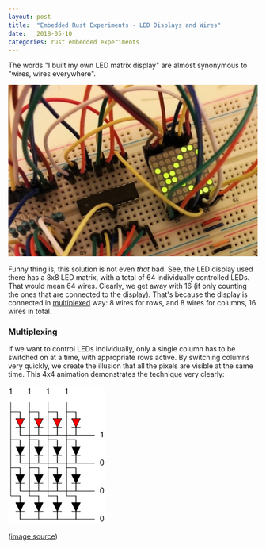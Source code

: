 ```yaml
---
layout: post
title:  "Embedded Rust Experiments - LED Displays and Wires"
date:   2018-05-10
categories: rust embedded experiments
---
```


The words "I built my own LED matrix display" are almost synonymous to "wires, wires everywhere".

![Single Matrix Wires](/images/mcu-02-real/arduino-multiplex-display-zoom-1.jpg)

Funny thing is, this solution is not even _that_ bad. See, the LED display used there
has a 8x8 LED matrix, with a total of 64 individually controlled LEDs. That would mean
64 wires. Clearly, we get away with 16 (if only counting the ones that are connected to the
display). That's because the display is connected in [multiplexed](https://en.wikipedia.org/wiki/Multiplexed_display)
way: 8 wires for rows, and 8 wires for columns, 16 wires in total.

### Multiplexing

If we want to control LEDs individually, only a single column has to be switched on at a
time, with appropriate rows active. By switching columns very quickly, we create
the illusion that all the pixels are visible at the same time. This 4x4 animation
demonstrates the technique very clearly:

![Multiplex 4x4 animation](/images/mcu-02-real/multiplex.gif)

([image source](http://www.franksworkshop.com.au/Electronics/RGB/RGB.htm))

